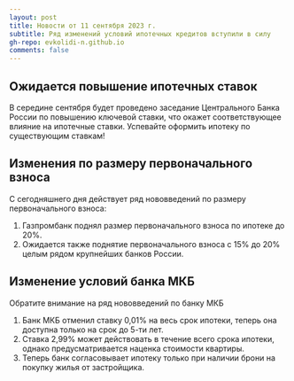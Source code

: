 ```yaml
---
layout: post
title: Новости от 11 сентября 2023 г.
subtitle: Ряд изменений условий ипотечных кредитов вступили в силу
gh-repo: evkolidi-n.github.io
comments: false
---
```


## Ожидается повышение ипотечных ставок

В середине сентября будет проведено заседание Центрального Банка России по повышению ключевой ставки, что окажет соответствующее влияние на ипотечные ставки. 
Успевайте оформить ипотеку по существующим ставкам!

## Изменения по размеру первоначального взноса

С сегодняшнего дня действует ряд нововведений по размеру первоначального взноса:
1. Газпромбанк поднял размер первоначального взноса по ипотеке до 20%.
2. Ожидается также поднятие первоначального взноса с 15% до 20% целым рядом крупнейших банков России.

## Изменение условий банка МКБ

Обратите внимание на ряд нововведений по банку МКБ

1. Банк МКБ отменил ставку 0,01% на весь срок ипотеки, теперь она доступна только на срок до 5-ти лет.
2. Ставка 2,99% может действовать в течение всего срока ипотеки, однако предусматривается наценка стоимости квартиры.
3. Теперь банк согласовывает ипотеку только при наличии брони на покупку жилья от застройщика.

